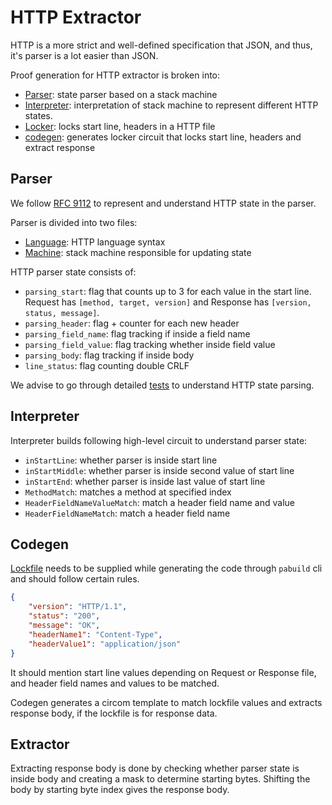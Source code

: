 # HTTP Extractor

HTTP is a more strict and well-defined specification that JSON, and thus, it's parser is a lot easier than JSON.

Proof generation for HTTP extractor is broken into:
- [Parser](../circuits/http/parser/machine.circom): state parser based on a stack machine
- [Interpreter](../circuits/http/interpreter.circom): interpretation of stack machine to represent different HTTP states.
- [Locker](../circuits/http/locker.circom): locks start line, headers in a HTTP file
- [codegen](../src/codegen/http.rs): generates locker circuit that locks start line, headers and extract response

## Parser

We follow [RFC 9112](https://httpwg.org/specs/rfc9112.html) to represent and understand HTTP state in the parser.

Parser is divided into two files:
- [Language](../circuits/json/parser/language.circom): HTTP language syntax
- [Machine](../circuits/json/parser/machine.circom): stack machine responsible for updating state

HTTP parser state consists of:
- `parsing_start`: flag that counts up to 3 for each value in the start line. Request has `[method, target, version]` and Response has `[version, status, message]`.
- `parsing_header`: flag + counter for each new header
- `parsing_field_name`: flag tracking if inside a field name
- `parsing_field_value`: flag tracking whether inside field value
- `parsing_body`: flag tracking if inside body
- `line_status`: flag counting double CRLF

We advise to go through detailed [tests](../circuits/test/http/locker.test.ts) to understand HTTP state parsing.

## Interpreter
Interpreter builds following high-level circuit to understand parser state:
- `inStartLine`: whether parser is inside start line
- `inStartMiddle`: whether parser is inside second value of start line
- `inStartEnd`: whether parser is inside last value of start line
- `MethodMatch`: matches a method at specified index
- `HeaderFieldNameValueMatch`: match a header field name and value
- `HeaderFieldNameMatch`: match a header field name

## Codegen
[Lockfile](../examples/http/lockfile/) needs to be supplied while generating the code through `pabuild` cli and should follow certain rules.

```json
{
    "version": "HTTP/1.1",
    "status": "200",
    "message": "OK",
    "headerName1": "Content-Type",
    "headerValue1": "application/json"
}
```

It should mention start line values depending on Request or Response file, and header field names and values to be matched.

Codegen generates a circom template to match lockfile values and extracts response body, if the lockfile is for response data.

## Extractor
Extracting response body is done by checking whether parser state is inside body and creating a mask to determine starting bytes. Shifting the body by starting byte index gives the response body.